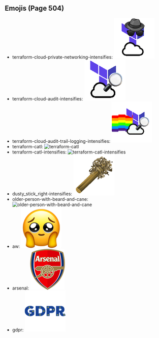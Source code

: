 
## Emojis (Page 504)

* terraform-cloud-private-networking-intensifies: ![terraform-cloud-private-networking-intensifies](output/terraform-cloud-private-networking-intensifies.gif)
* terraform-cloud-audit-intensifies: ![terraform-cloud-audit-intensifies](output/terraform-cloud-audit-intensifies.gif)
* terraform-cloud-audit-trail-logging-intensifies: ![terraform-cloud-audit-trail-logging-intensifies](output/terraform-cloud-audit-trail-logging-intensifies.gif)
* terraform-catl: ![terraform-catl](output/terraform-catl)
* terraform-catl-intensifies: ![terraform-catl-intensifies](output/terraform-catl-intensifies)
* dusty_stick_right-intensifies: ![dusty_stick_right-intensifies](output/dusty_stick_right-intensifies.gif)
* older-person-with-beard-and-cane: ![older-person-with-beard-and-cane](output/older-person-with-beard-and-cane)
* aw: ![aw](output/aw.png)
* arsenal: ![arsenal](output/arsenal.png)
* gdpr: ![gdpr](output/gdpr.png)
